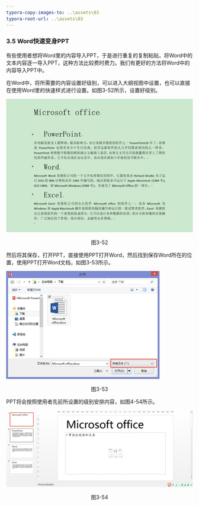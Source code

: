 ```yaml
---
typora-copy-images-to: ..\assets\03
typora-root-url: ..\assets\03
---
```


### 3.5  Word快速变身PPT

有些使用者想将Word里的内容导入PPT，于是进行重复的复制粘贴，将Word中的文本内容逐一导入PPT，这种方法比较费时费力。我们有更好的方法将Word中的内容导入PPT中。

在Word中，将所需要的内容设置好级别，可以进入大纲视图中设置，也可以直接在使用Word里的快速样式进行设置。如图3-52所示，设置好级别。

![img](/assets/03/image064.png)

<center>图3-52</center>

然后将其保存，打开PPT，直接使用PPT打开Word，然后找到保存Word所在的位置，使用PPT打开Word文档，如图3-53所示。

![img](/assets/03/image065.png)

<center>图3-53</center>

PPT将会按照使用者先前所设置的级别安排内容，如图4-54所示。

![img](/assets/03/image066.png)

<center>图3-54</center>